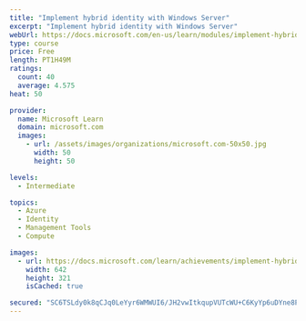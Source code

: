 ```yaml
---
title: "Implement hybrid identity with Windows Server"
excerpt: "Implement hybrid identity with Windows Server"
webUrl: https://docs.microsoft.com/en-us/learn/modules/implement-hybrid-identity-windows-server/
type: course
price: Free
length: PT1H49M
ratings:
  count: 40
  average: 4.575
heat: 50

provider:
  name: Microsoft Learn
  domain: microsoft.com
  images:
    - url: /assets/images/organizations/microsoft.com-50x50.jpg
      width: 50
      height: 50

levels:
  - Intermediate

topics:
  - Azure
  - Identity
  - Management Tools
  - Compute

images:
  - url: https://docs.microsoft.com/learn/achievements/implement-hybrid-identity-with-windows-server-social.png
    width: 642
    height: 321
    isCached: true

secured: "SC6TSLdy0k8qCJq0LeYyr6WMWUI6/JH2vwItkqupVUTcWU+C6KyYp6uDYne8PAjwTUTJwnTNz55IcsALke7a2cwBxl8W2m377NLSdHi/ss41971pDzDtNFujsFWm1YMwd1RUKfTI7wl4nu141NQP2X1P5LfTk1lYOARbIdCEbf3FsIY9tMYwbQlyS30Sk/mriTW+kBSz4KaN1cK0uN+RLOVjy7hJBfYyLrioeoC1wT9oiE7TvJAxsobXm5t0byt3xoWfO2bxWccO/PcVcJ0LjVN0l8pEFgSPV6Nb2AimDyfvG0guIBTnhuNKPOjmrZDAAfDdb2QYvTYHpMX7tkB+GLC12QODha6OGSAvWcekLjPf5n0Z/8iI8XO59JQwWjNwBEKjhyncCS0ZoYF9ct6QuF4+aHlj9onIvgp7+yfnMEs=;Q0/6h3Lb/L+01r8gdE/9CA=="
---
```


